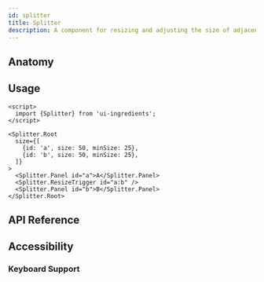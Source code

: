 ```yaml
---
id: splitter
title: Splitter
description: A component for resizing and adjusting the size of adjacent panes or sections.
---
```


## Anatomy

## Usage

```svelte
<script>
  import {Splitter} from 'ui-ingredients';
</script>

<Splitter.Root
  size={[
    {id: 'a', size: 50, minSize: 25},
    {id: 'b', size: 50, minSize: 25},
  ]}
>
  <Splitter.Panel id="a">A</Splitter.Panel>
  <Splitter.ResizeTrigger id="a:b" />
  <Splitter.Panel id="b">B</Splitter.Panel>
</Splitter.Root>
```

## API Reference

## Accessibility

### Keyboard Support
